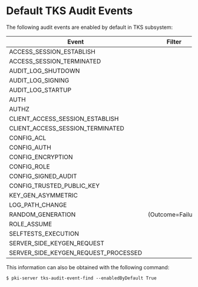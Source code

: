 Default TKS Audit Events
========================

The following audit events are enabled by default in TKS subsystem:

| Event                                       | Filter            |
| ------------------------------------------- | ----------------- |
| ACCESS_SESSION_ESTABLISH                    |                   |
| ACCESS_SESSION_TERMINATED                   |                   |
| AUDIT_LOG_SHUTDOWN                          |                   |
| AUDIT_LOG_SIGNING                           |                   |
| AUDIT_LOG_STARTUP                           |                   |
| AUTH                                        |                   |
| AUTHZ                                       |                   |
| CLIENT_ACCESS_SESSION_ESTABLISH             |                   |
| CLIENT_ACCESS_SESSION_TERMINATED            |                   |
| CONFIG_ACL                                  |                   |
| CONFIG_AUTH                                 |                   |
| CONFIG_ENCRYPTION                           |                   |
| CONFIG_ROLE                                 |                   |
| CONFIG_SIGNED_AUDIT                         |                   |
| CONFIG_TRUSTED_PUBLIC_KEY                   |                   |
| KEY_GEN_ASYMMETRIC                          |                   |
| LOG_PATH_CHANGE                             |                   |
| RANDOM_GENERATION                           | (Outcome=Failure) |
| ROLE_ASSUME                                 |                   |
| SELFTESTS_EXECUTION                         |                   |
| SERVER_SIDE_KEYGEN_REQUEST                  |                   |
| SERVER_SIDE_KEYGEN_REQUEST_PROCESSED        |                   |

This information can also be obtained with the following command:

```
$ pki-server tks-audit-event-find --enabledByDefault True
```
